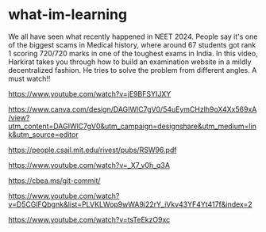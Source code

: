 # what-im-learning

We all have seen what recently happened in NEET 2024. People say it's one of the biggest scams in Medical history, where around 67 students got rank 1 scoring 720/720 marks in one of the toughest exams in India. 
In this video, Harkirat takes you through how to build an examination website in a mildly decentralized fashion. He tries to solve the problem from different angles. A must watch!!

https://www.youtube.com/watch?v=jE9BFSYIJXY

https://www.canva.com/design/DAGIWlC7gV0/54uEymCHzlh9oX4Xx569xA/view?utm_content=DAGIWlC7gV0&utm_campaign=designshare&utm_medium=link&utm_source=editor

https://people.csail.mit.edu/rivest/pubs/RSW96.pdf

https://www.youtube.com/watch?v=_X7_v0h_q3A

https://cbea.ms/git-commit/

https://www.youtube.com/watch?v=D5CGlFQbgnk&list=PLVKLWop9wWA9i22rY_iVkv43YF4Yt417f&index=2

https://www.youtube.com/watch?v=tsTeEkzO9xc
